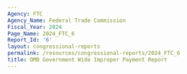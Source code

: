 ```yaml
---
Agency: FTC
Agency_Name: Federal Trade Commission
Fiscal_Year: 2024
Page_Name: 2024_FTC_6
Report_Id: '6'
layout: congressional-reports
permalink: /resources/congressional-reports/2024_FTC_6
title: OMB Government Wide Improper Payment Report
---
```

